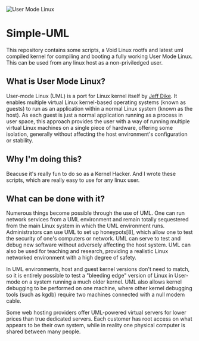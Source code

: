 ![User Mode Linux](https://i.imgur.com/HFVW40e.png)


# Simple-UML
This repository contains some scripts, a Void Linux rootfs and latest uml compiled kernel for compiling and booting a fully working User Mode Linux. This can be used from any linux host as a non-priviledged user. 

## What is User Mode Linux?
User-mode Linux (UML) is a port for Linux kernel itself by [Jeff Dike](https://www.informit.com/authors/bio/61ee6e04-9895-47f8-ada6-6b793a75aca0). It enables multiple virtual Linux kernel-based operating systems (known as guests) to run as an application within a normal Linux system (known as the host). As each guest is just a normal application running as a process in user space, this approach provides the user with a way of running multiple virtual Linux machines on a single piece of hardware, offering some isolation, generally without affecting the host environment's configuration or stability.

## Why I'm doing this?
Beacuse it's really fun to do so as a Kernel Hacker. And I wrote these scripts, which are really easy to use for any linux user.

## What can be done with it?
Numerous things become possible through the use of UML. One can run network services from a UML environment and remain totally sequestered from the main Linux system in which the UML environment runs. Administrators can use UML to set up honeypots[8], which allow one to test the security of one's computers or network. UML can serve to test and debug new software without adversely affecting the host system. UML can also be used for teaching and research, providing a realistic Linux networked environment with a high degree of safety.

In UML environments, host and guest kernel versions don't need to match, so it is entirely possible to test a "bleeding edge" version of Linux in User-mode on a system running a much older kernel. UML also allows kernel debugging to be performed on one machine, where other kernel debugging tools (such as kgdb) require two machines connected with a null modem cable.

Some web hosting providers offer UML-powered virtual servers for lower prices than true dedicated servers. Each customer has root access on what appears to be their own system, while in reality one physical computer is shared between many people.
